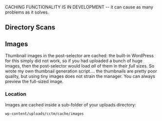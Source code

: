 CACHING FUNCTIONALITY IS IN DEVELOPMENT -- it can cause as many problems as it solves.

## Directory Scans ##

## Images ##

Thumbnail images in the post-selector are cached: the built-in WordPress for this simply did not work, so if you had uploaded a bunch of huge images, then the post-selector would load _all_ of them in their _full_ sizes.  So wrote my own thumbnail generation script.... the thumbnails are pretty poor quality, but using tiny images does not strain the manager. You can always preview the full-sized image.

### Location ###

Images are cached inside a sub-folder of your uploads directory:

`wp-content/uploads/cctm/cache/images`